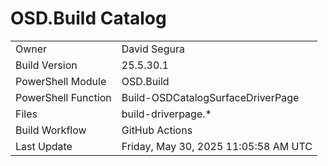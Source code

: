 ﻿# OSD.Build Catalog

| | |
|-|-|
| Owner | David Segura |
| Build Version | 25.5.30.1 |
| PowerShell Module | OSD.Build |
| PowerShell Function | Build-OSDCatalogSurfaceDriverPage |
| Files | build-driverpage.* |
| Build Workflow | GitHub Actions |
| Last Update | Friday, May 30, 2025 11:05:58 AM UTC |
